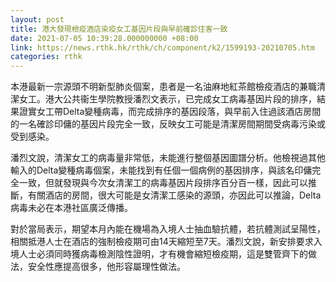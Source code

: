 ```yaml
---
layout: post
title: 港大發現檢疫酒店染疫女工基因片段與早前確診住客一致
date: 2021-07-05 10:39:28.000000000 +08:00
link: https://news.rthk.hk/rthk/ch/component/k2/1599193-20210705.htm
categories: rthk
---
```


本港最新一宗源頭不明新型肺炎個案，患者是一名油麻地紅茶館檢疫酒店的兼職清潔女工。港大公共衞生學院教授潘烈文表示，已完成女工病毒基因片段的排序，結果證實女工帶Delta變種病毒，而完成排序的基因段落，與早前入住過該酒店房間的一名確診印傭的基因片段完全一致，反映女工可能是清潔房間期間受病毒污染或受到感染。

潘烈文說，清潔女工的病毒量非常低，未能進行整個基因圖譜分析。他檢視過其他輸入的Delta變種病毒個案，未能找到有任個一個病例的基因排序，與該名印傭完全一致，但就發現與今次女清潔工的病毒基因片段排序百分百一樣，因此可以推斷，有關酒店的房間，很大可能是女清潔工感染的源頭，亦因此可以推論，Delta病毒未必在本港社區廣泛傳播。

對於當局表示，期望本月內能在機場為入境人士抽血驗抗體，若抗體測試呈陽性，相關抵港人士在酒店的強制檢疫期可由14天縮短至7天。潘烈文說，新安排要求入境人士必須同時獲病毒檢測陰性證明，才有機會縮短檢疫期，這是雙管齊下的做法，安全性應提高很多，他形容屬理性做法。
